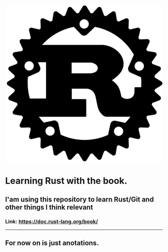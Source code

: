![](images/rust.png)

# Learning Rust with the book.
## I'am using this repository to learn Rust/Git and other things I think relevant

### Link: <https://doc.rust-lang.org/book/>

---------------------------------------------------------------------------------

## For now on is just anotations.
